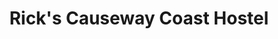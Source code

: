 ---
title: "Rick's Causeway Coast Hostel"
address: "4, Victoria Terrace, Portstewart, Co. Derry BT55 7BA"
tel: "028 7083 3789"
county: "Derry"
category: "Hostels"
type: "Content"
lat: "55.188562"
lng: "-6.718222"
---